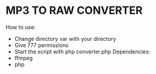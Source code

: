 # MP3 TO RAW CONVERTER
How to use:
- Change directory var with your directory
- Give 777 permissions
- Start the script with php converter.php
Dependencies:
 - ffmpeg
 - php
